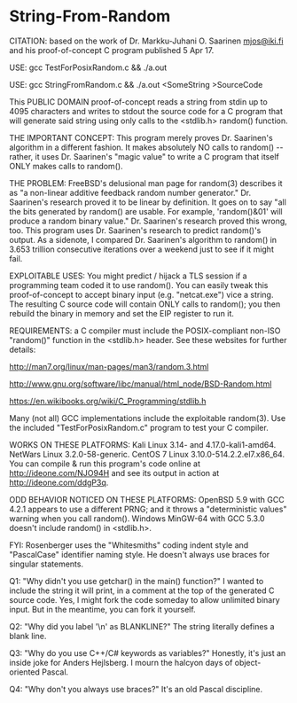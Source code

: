 # String-From-Random
CITATION: based on the work of Dr. Markku-Juhani O. Saarinen <mjos@iki.fi> and his proof-of-concept C program published 5 Apr 17.

   USE: gcc TestForPosixRandom.c  &&  ./a.out
   
   USE: gcc StringFromRandom.c  &&  ./a.out  \<SomeString  \>SourceCode

This PUBLIC DOMAIN proof-of-concept reads a string from stdin up to 4095 characters and writes to stdout the source code for a C program that will generate said string using only calls to the \<stdlib.h\> random() function.

THE IMPORTANT CONCEPT: This program merely proves Dr. Saarinen's algorithm in a different fashion.  It makes absolutely NO calls to random() -- rather, it uses Dr. Saarinen's "magic value" to write a C program that itself ONLY makes calls to random().

THE PROBLEM: FreeBSD's delusional man page for random(3) describes it as "a non-linear additive feedback random number generator."  Dr. Saarinen's research proved it to be linear by definition.  It goes on to say "all the bits generated by random() are usable.  For example, 'random()&01' will produce a random binary value."  Dr. Saarinen's research proved this wrong, too.  This program uses Dr. Saarinen's research to predict random()'s output.  As a sidenote, I compared Dr. Saarinen's algorithm to random() in 3.653 trillion consecutive iterations over a weekend just to see if it might fail.

EXPLOITABLE USES: You might predict / hijack a TLS session if a programming team coded it to use random().  You can easily tweak this proof-of-concept to accept binary input (e.g. "netcat.exe") vice a string.  The resulting C source code will contain ONLY calls to random(); you then rebuild the binary in memory and set the EIP register to run it.

REQUIREMENTS: a C compiler must include the POSIX-compliant non-ISO "random()" function in the <stdlib.h> header.  See these websites for further details:

http://man7.org/linux/man-pages/man3/random.3.html

http://www.gnu.org/software/libc/manual/html_node/BSD-Random.html

https://en.wikibooks.org/wiki/C_Programming/stdlib.h

Many (not all) GCC implementations include the exploitable random(3).  Use the included "TestForPosixRandom.c" program to test your C compiler.

WORKS ON THESE PLATFORMS: Kali Linux 3.14- and 4.17.0-kali1-amd64.  NetWars Linux 3.2.0-58-generic.  CentOS 7 Linux 3.10.0-514.2.2.el7.x86_64.  You can compile & run this program's code online at http://ideone.com/NJO94H and see its output in action at http://ideone.com/ddgP3q. 

ODD BEHAVIOR NOTICED ON THESE PLATFORMS: OpenBSD 5.9 with GCC 4.2.1 appears to use a different PRNG; and it throws a "deterministic values" warning when you call random().  Windows MinGW-64 with GCC 5.3.0 doesn't include random() in <stdlib.h>.

FYI: Rosenberger uses the "Whitesmiths" coding indent style and "PascalCase" identifier naming style.  He doesn't always use braces for singular statements.

Q1: "Why didn't you use getchar() in the main() function?"  I wanted to include the string it will print, in a comment at the top of the generated C source code.  Yes, I might fork the code someday to allow unlimited binary input.  But in the meantime, you can fork it yourself.

Q2: "Why did you label '\n' as BLANKLINE?"  The string literally defines a blank line.

Q3: "Why do you use C++/C# keywords as variables?"  Honestly, it's just an inside joke for Anders Hejlsberg.  I mourn the halcyon days of object-oriented Pascal.

Q4: "Why don't you always use braces?"  It's an old Pascal discipline.
